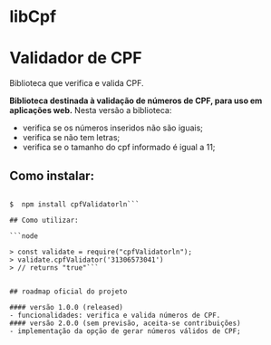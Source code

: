 # libCpf
# Validador de CPF
Biblioteca que verifica e valida CPF.

**Biblioteca destinada à validação de números de CPF, para uso em aplicações web.**
Nesta versão a biblioteca:
 * verifica se os números inseridos não são iguais;
 * verifica se não tem letras;
 * verifica se o tamanho do cpf informado é igual a 11;

## Como instalar:
```shell

$  npm install cpfValidatorln```

## Como utilizar:

```node

> const validate = require("cpfValidatorln");
> validate.cpfValidator('31306573041')
> // returns "true"```


## roadmap oficial do projeto

#### versão 1.0.0 (released)
- funcionalidades: verifica e valida números de CPF.
#### versão 2.0.0 (sem previsão, aceita-se contribuições)
- implementação da opção de gerar números válidos de CPF;

